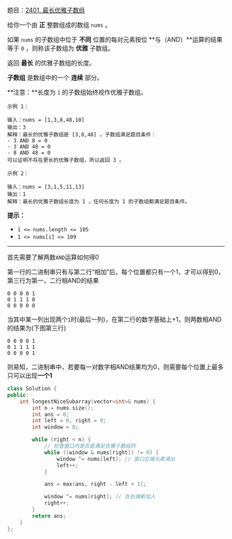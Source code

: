 题目：[2401. 最长优雅子数组](https://leetcode.cn/problems/longest-nice-subarray/)

给你一个由 **正** 整数组成的数组 `nums` 。

如果 `nums` 的子数组中位于 **不同** 位置的每对元素按位 **与（AND）**运算的结果等于 `0` ，则称该子数组为 **优雅** 子数组。

返回 **最长** 的优雅子数组的长度。

**子数组** 是数组中的一个 **连续** 部分。

**注意：**长度为 `1` 的子数组始终视作优雅子数组。

```
示例 1：

输入：nums = [1,3,8,48,10]
输出：3
解释：最长的优雅子数组是 [3,8,48] 。子数组满足题目条件：
- 3 AND 8 = 0
- 3 AND 48 = 0
- 8 AND 48 = 0
可以证明不存在更长的优雅子数组，所以返回 3 。

示例 2：

输入：nums = [3,1,5,11,13]
输出：1
解释：最长的优雅子数组长度为 1 ，任何长度为 1 的子数组都满足题目条件。

```

**提示：**

- `1 <= nums.length <= 105`
- `1 <= nums[i] <= 109`

---

首先需要了解两数`AND`运算如何得0

第一行的二进制串只有与第二行“相加”后，每个位置都只有一个1，才可以得到0，第三行为第一，二行相AND的结果

```
0 0 0 0 1
0 1 1 1 0
0 0 0 0 0
```

当其中某一列出现两个`1`时(最后一列)，在第二行的数字基础上+1，则两数相AND的结果为(下图第三行)

```
0 0 0 0 1
0 1 1 1 1
0 0 0 0 1
```

则易知，二进制串中，若要每一对数字相AND结果均为0，则需要每个位置上最多只可以出现**一个1**



```c++
class Solution {
public:
    int longestNiceSubarray(vector<int>& nums) {
        int n = nums.size();
        int ans = 0;
        int left = 0, right = 0;
        int window = 0;

        while (right < n) {
            // 检查窗口内是否是满足优雅子数组的
            while ((window & nums[right]) != 0) {
                window ^= nums[left]; // 窗口左端元素滑出
                left++; 
            }

            ans = max(ans, right - left + 1);

            window ^= nums[right]; // 在右端新加入
            right++;
        }
        return ans;
    }
};
```


